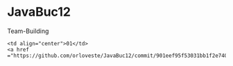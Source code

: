 # JavaBuc12
Team-Building


    <td align="center">01</td>
    <a href ="https://github.com/orloveste/JavaBuc12/commit/901eef95f53031bb1f2e740aebf6ed41badf3dd8">Ex01_In_Out.java</a>


